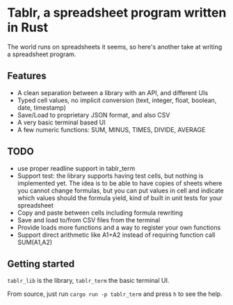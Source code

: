 # Tablr, a spreadsheet program written in Rust

The world runs on spreadsheets it seems, so here's another take at writing a spreadsheet program.

## Features

- A clean separation between a library with an API, and different UIs
- Typed cell values, no implicit conversion (text, integer, float, boolean, date, timestamp)
- Save/Load to proprietary JSON format, and also CSV
- A very basic terminal based UI
- A few numeric functions: SUM, MINUS, TIMES, DIVIDE, AVERAGE

## TODO

- use proper readline support in tablr_term
- Support test: the library supports having test cells, but nothing is implemented yet. The idea is to be able to have copies of sheets where you cannot change formulas, but you can put values in cell and indicate which values should the formula yield, kind of built in unit tests for your spreadsheet
- Copy and paste between cells including formula rewriting
- Save and load to/from CSV files from the terminal
- Provide loads more functions and a way to register your own functions
- Support direct arithmetic like A1+A2 instead of requiring function call SUM(A1,A2)

## Getting started

`tablr_lib` is the library, `tablr_term` the basic terminal UI.

From source, just run `cargo run -p tablr_term` and press `h` to see the help.
